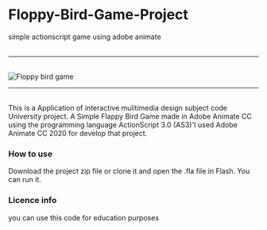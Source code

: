 # Floppy-Bird-Game-Project
simple actionscript game using adobe animate
<br>
<br>
<hr>
<br>
<img src="https://drive.google.com/file/d/1eYkObr-pMrpP0_Q3NnsTl1zkoEZbuixw/view?usp=sharing" alt="Floppy bird game">
<br>
<hr>
<br>
This is a Application of interactive mulitimedia design subject code University project.
A Simple Flappy Bird Game made in Adobe Animate CC using the programming language ActionScript 3.0 (AS3)'I used Adobe Animate CC 2020 for develop that project. 
<br>
<h3>How to use</h3>
Download the project zip file or clone it and open the .fla file in Flash. You can run it.
<br>
<h3>Licence info</h3>
you can use this code for education purposes







